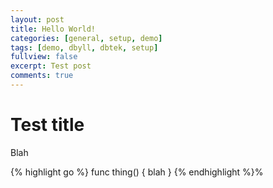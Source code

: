 ```yaml
---
layout: post
title: Hello World!
categories: [general, setup, demo]
tags: [demo, dbyll, dbtek, setup]
fullview: false
excerpt: Test post
comments: true
---
```


# Test title

Blah


{% highlight go %}
func thing() {
   blah
}
{% endhighlight %}%
